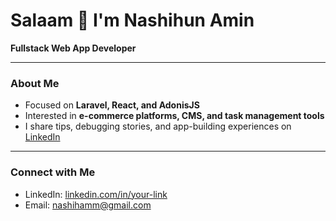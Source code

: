 # Salaam 👋 I'm Nashihun Amin  

**Fullstack Web App Developer**

---

### About Me
 
- Focused on **Laravel, React, and AdonisJS**  
- Interested in **e-commerce platforms, CMS, and task management tools**  
- I share tips, debugging stories, and app-building experiences on [LinkedIn](https://linkedin.com/in/your-link)  

---


### Connect with Me
- LinkedIn: [linkedin.com/in/your-link](https://linkedin.com/in/nashihamm)  
- Email: nashihamm@gmail.com  
